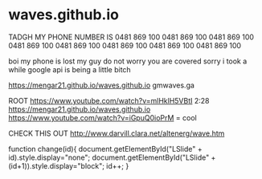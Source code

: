 # waves.github.io
TADGH MY PHONE NUMBER IS 0481 869 100
0481 869 100 0481 869 100 0481 869 100 0481 869 100  0481 869 100 0481 869 100 0481 869 100

boi my phone is lost my guy
do not worry you are covered
sorry i took a while google api is being a little bitch

https://mengar21.github.io/waves.github.io
gmwaves.ga

ROOT
https://www.youtube.com/watch?v=mlHklH5VBtI 2:28 
https://mengar21.github.io/waves.github.io
https://www.youtube.com/watch?v=iGpuQ0ioPrM = cool

CHECK THIS OUT http://www.darvill.clara.net/altenerg/wave.htm

function change(id){
	document.getElementById("LSlide" + id).style.display="none";
	document.getElementById("LSlide" + (id+1)).style.display="block";
	id++;
}

